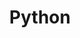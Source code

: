 ---
title: Python
summary: Set of articles to help you improve your python skills.
cover:
    image:  python.png # image path/url

---